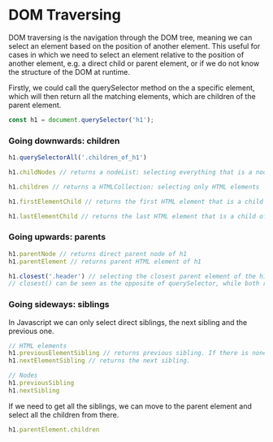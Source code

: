 # DOM Traversing

DOM traversing is the navigation through the DOM tree, meaning we can select an element based on the position of another element. This useful for cases in which we need to select an element relative to the position of another element, e.g. a direct child or parent element, or if we do not know the structure of the DOM at runtime.

Firstly, we could call the querySelector method on the a specific element, which will then return all the matching elements, which are children of the parent element.

```js
const h1 = document.querySelector('h1');
```

### Going downwards: children
```js
h1.querySelectorAll('.children_of_h1')

h1.childNodes // returns a nodeList: selecting everything that is a node and a child of h1, including coments, text etc.

h1.children // returns a HTMLCollection: selecting only HTML elements

h1.firstElementChild // returns the first HTML element that is a child of h1

h1.lastElementChild // returns the last HTML element that is a child of h1
```

### Going upwards: parents

```js
h1.parentNode // returns direct parent node of h1
h1.parentElement // returns parent HTML element of h1

h1.closest('.header') // selecting the closest parent element of the h1 element which has the .header class
// closest() can be seen as the opposite of querySelector, while both receive a query selector string. querySelector() looks for children elements, while closest() looks for parents.
```

### Going sideways: siblings
In Javascript we can only select direct siblings, the next sibling and the previous one.
```js
// HTML elements
h1.previousElementSibling // returns previous sibling. If there is none, it returns null
h1.nextElementSibling // returns the next sibling.

// Nodes
h1.previousSibling
h1.nextSibling
```
If we need to get all the siblings, we can move to the parent element and select all the children from there.
```js
h1.parentElement.children
```